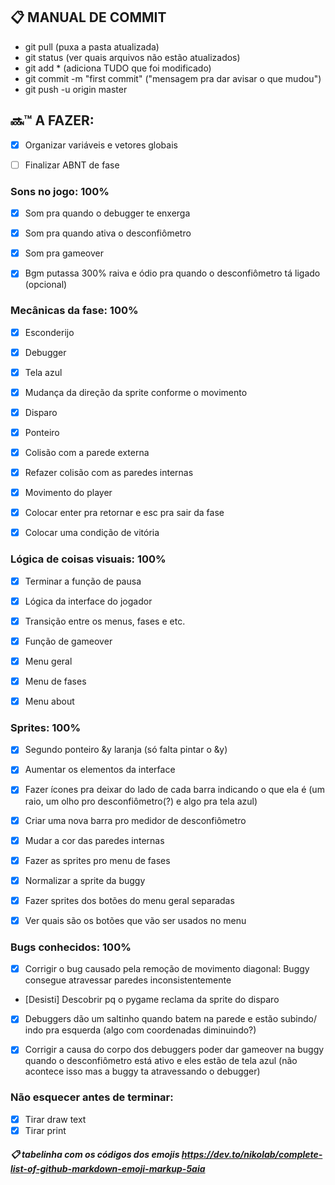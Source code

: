 ## :clipboard: MANUAL DE COMMIT

- git pull (puxa a pasta atualizada)
- git status (ver quais arquivos não estão atualizados)
- git add * (adiciona TUDO que foi modificado)
- git commit -m "first commit" ("mensagem pra dar avisar o que mudou")
- git push -u origin master

## :soon::tm: A FAZER:

- [x] Organizar variáveis e vetores globais
- [ ] Finalizar ABNT de fase


### Sons no jogo: 100%

- [x] Som pra quando o debugger te enxerga
- [x] Som pra quando ativa o desconfiômetro
- [x] Som pra gameover
- [x] Bgm putassa 300% raiva e ódio pra quando o desconfiômetro tá ligado (opcional)


### Mecânicas da fase: 100%

- [x] Esconderijo
- [x] Debugger
- [x] Tela azul
- [x] Mudança da direção da sprite conforme o movimento
- [x] Disparo
- [x] Ponteiro

- [x] Colisão com a parede externa
- [x] Refazer colisão com as paredes internas
- [x] Movimento do player
- [x] Colocar enter pra retornar e esc pra sair da fase
- [x] Colocar uma condição de vitória


### Lógica de coisas visuais: 100%

- [x] Terminar a função de pausa
- [x] Lógica da interface do jogador
- [x] Transição entre os menus, fases e etc.
- [x] Função de gameover
- [x] Menu geral
- [x] Menu de fases
- [x] Menu about


### Sprites: 100%

- [x] Segundo ponteiro &y laranja (só falta pintar o &y)
- [x] Aumentar os elementos da interface
- [x] Fazer ícones pra deixar do lado de cada barra indicando o que ela é (um raio, um olho pro desconfiômetro(?) e algo pra tela azul)
- [x] Criar uma nova barra pro medidor de desconfiômetro
- [x] Mudar a cor das paredes internas
- [x] Fazer as sprites pro menu de fases
- [x] Normalizar a sprite da buggy
- [x] Fazer sprites dos botões do menu geral separadas
- [x] Ver quais são os botões que vão ser usados no menu


### Bugs conhecidos: 100%

- [x] Corrigir o bug causado pela remoção de movimento diagonal: Buggy consegue atravessar paredes inconsistentemente
- [Desisti] Descobrir pq o pygame reclama da sprite do disparo
- [x] Debuggers dão um saltinho quando batem na parede e estão subindo/ indo pra esquerda (algo com coordenadas diminuindo?)
- [x] Corrigir a causa do corpo dos debuggers poder dar gameover na buggy quando o desconfiômetro está ativo e eles estão de tela azul (não acontece isso mas a buggy ta atravessando o debugger)


### Não esquecer antes de terminar:

- [x] Tirar draw text
- [x] Tirar print

##### :clipboard: tabelinha com os códigos dos emojis https://dev.to/nikolab/complete-list-of-github-markdown-emoji-markup-5aia

